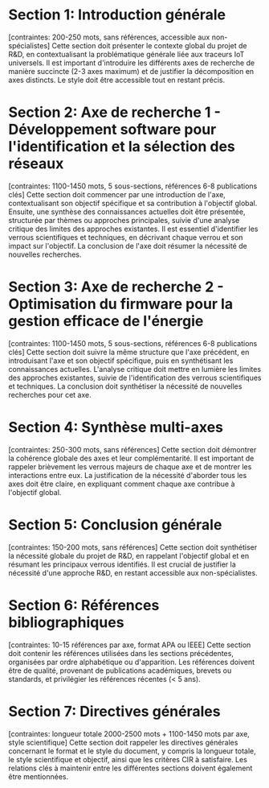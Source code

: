 # Section 1: Introduction générale
[contraintes: 200-250 mots, sans références, accessible aux non-spécialistes]
Cette section doit présenter le contexte global du projet de R&D, en contextualisant la problématique générale liée aux traceurs IoT universels. Il est important d'introduire les différents axes de recherche de manière succincte (2-3 axes maximum) et de justifier la décomposition en axes distincts. Le style doit être accessible tout en restant précis.

# Section 2: Axe de recherche 1 - Développement software pour l'identification et la sélection des réseaux
[contraintes: 1100-1450 mots, 5 sous-sections, références 6-8 publications clés]
Cette section doit commencer par une introduction de l'axe, contextualisant son objectif spécifique et sa contribution à l'objectif global. Ensuite, une synthèse des connaissances actuelles doit être présentée, structurée par thèmes ou approches principales, suivie d'une analyse critique des limites des approches existantes. Il est essentiel d'identifier les verrous scientifiques et techniques, en décrivant chaque verrou et son impact sur l'objectif. La conclusion de l'axe doit résumer la nécessité de nouvelles recherches.

# Section 3: Axe de recherche 2 - Optimisation du firmware pour la gestion efficace de l'énergie
[contraintes: 1100-1450 mots, 5 sous-sections, références 6-8 publications clés]
Cette section doit suivre la même structure que l'axe précédent, en introduisant l'axe et son objectif spécifique, puis en synthétisant les connaissances actuelles. L'analyse critique doit mettre en lumière les limites des approches existantes, suivie de l'identification des verrous scientifiques et techniques. La conclusion doit synthétiser la nécessité de nouvelles recherches pour cet axe.

# Section 4: Synthèse multi-axes
[contraintes: 250-300 mots, sans références]
Cette section doit démontrer la cohérence globale des axes et leur complémentarité. Il est important de rappeler brièvement les verrous majeurs de chaque axe et de montrer les interactions entre eux. La justification de la nécessité d'aborder tous les axes doit être claire, en expliquant comment chaque axe contribue à l'objectif global.

# Section 5: Conclusion générale
[contraintes: 150-200 mots, sans références]
Cette section doit synthétiser la nécessité globale du projet de R&D, en rappelant l'objectif global et en résumant les principaux verrous identifiés. Il est crucial de justifier la nécessité d'une approche R&D, en restant accessible aux non-spécialistes.

# Section 6: Références bibliographiques
[contraintes: 10-15 références par axe, format APA ou IEEE]
Cette section doit contenir les références utilisées dans les sections précédentes, organisées par ordre alphabétique ou d'apparition. Les références doivent être de qualité, provenant de publications académiques, brevets ou standards, et privilégier les références récentes (< 5 ans).

# Section 7: Directives générales
[contraintes: longueur totale 2000-2500 mots + 1100-1450 mots par axe, style scientifique]
Cette section doit rappeler les directives générales concernant le format et le style du document, y compris la longueur totale, le style scientifique et objectif, ainsi que les critères CIR à satisfaire. Les relations clés à maintenir entre les différentes sections doivent également être mentionnées.